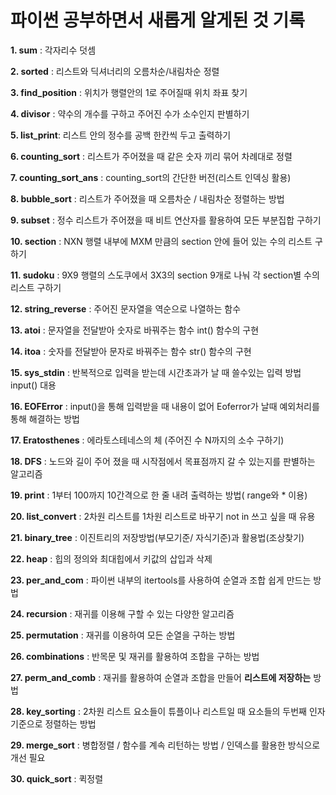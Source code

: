# 파이썬 공부하면서 새롭게 알게된 것 기록

**1. sum** : 각자리수 덧셈

**2. sorted** : 리스트와 딕셔너리의 오름차순/내림차순 정렬

**3. find_position** : 위치가 행렬안의 1로 주어질때 위치 좌표 찾기

**4. divisor** : 약수의 개수를 구하고 주어진 수가 소수인지 판별하기

**5. list_print**: 리스트 안의 정수를 공백 한칸씩 두고 출력하기

**6. counting_sort** : 리스트가 주어졌을 때 같은 숫자 끼리 묶어 차례대로 정렬

**7. counting_sort_ans** : counting_sort의 간단한 버전(리스트 인덱싱 활용)

**8. bubble_sort** : 리스트가 주어졌을 때 오름차순 / 내림차순 정렬하는 방법

**9. subset** : 정수 리스트가 주어졌을 때 비트 연산자를 활용하여 모든 부분집합 구하기

**10. section** : NXN 행렬 내부에 MXM 만큼의 section 안에 들어 있는 수의 리스트 구하기

**11. sudoku** : 9X9 행렬의 스도쿠에서 3X3의 section 9개로 나눠 각 section별 수의 리스트 구하기

**12. string_reverse** : 주어진 문자열을 역순으로 나열하는 함수

**13. atoi** : 문자열을 전달받아 숫자로 바꿔주는 함수 int() 함수의 구현

**14. itoa** : 숫자를 전달받아 문자로 바꿔주는 함수 str() 함수의 구현

**15. sys_stdin** : 반복적으로 입력을 받는데 시간초과가 날 때 쓸수있는 입력 방법 input() 대용

**16. EOFError** : input()을 통해 입력받을 때 내용이 없어 Eoferror가 날때 예외처리를 통해 해결하는 방법

**17. Eratosthenes** : 에라토스테네스의 체 (주어진 수 N까지의 소수 구하기)

**18. DFS** : 노드와 길이 주어 졌을 때 시작점에서 목표점까지 갈 수 있는지를 판별하는 알고리즘

**19. print** : 1부터 100까지 10간격으로 한 줄 내려 출력하는 방법( range와 * 이용)

**20. list_convert** : 2차원 리스트를 1차원 리스트로 바꾸기 not in 쓰고 싶을 때 유용

**21. binary_tree** : 이진트리의 저장방법(부모기준/ 자식기준)과 활용법(조상찾기)

**22. heap** : 힙의 정의와 최대힙에서 키값의 삽입과 삭제

**23. per_and_com** : 파이썬 내부의 itertools를 사용하여 순열과 조합 쉽게 만드는 방법

**24. recursion** : 재귀를 이용해 구할 수 있는 다양한 알고리즘

**25. permutation** : 재귀를 이용하여 모든 순열을 구하는 방법

**26. combinations** : 반목문 및 재귀를 활용하여 조합을 구하는 방법

**27. perm_and_comb** : 재귀를 활용하여 순열과 조합을 만들어 **리스트에 저장하는** 방법

**28. key_sorting** : 2차원 리스트 요소들이 튜플이나 리스트일 때 요소들의 두번째 인자 기준으로 정렬하는 방법

**29. merge_sort** : 병합정렬 / 함수를 계속 리턴하는 방법 / 인덱스를 활용한 방식으로 개선 필요

**30. quick_sort** : 퀵정렬